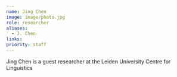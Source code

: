 ```yaml
---
name: Jing Chen
image: image/photo.jpg
role: researcher
aliases:
  - J. Chen
links:
priority: staff
---
```


Jing Chen is a guest researcher at the Leiden University Centre for Linguistics

